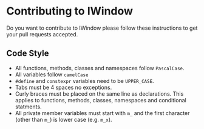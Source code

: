 # Contributing to IWindow

Do you want to contribute to IWindow please follow these instructions to get your pull requests accepted.

## Code Style

- All functions, methods, classes and namespaces follow `PascalCase`.
- All variables follow `camelCase`
- `#define` and `constexpr` variables need to be `UPPER_CASE`. 
- Tabs must be 4 spaces no exceptions.
- Curly braces must be placed on the same line as declarations. This applies to functions, methods, classes, namespaces and conditional statments.
- All private member variables must start with `m_` and the first character (other than `m_`) is lower case (e.g. `m_x`). 
